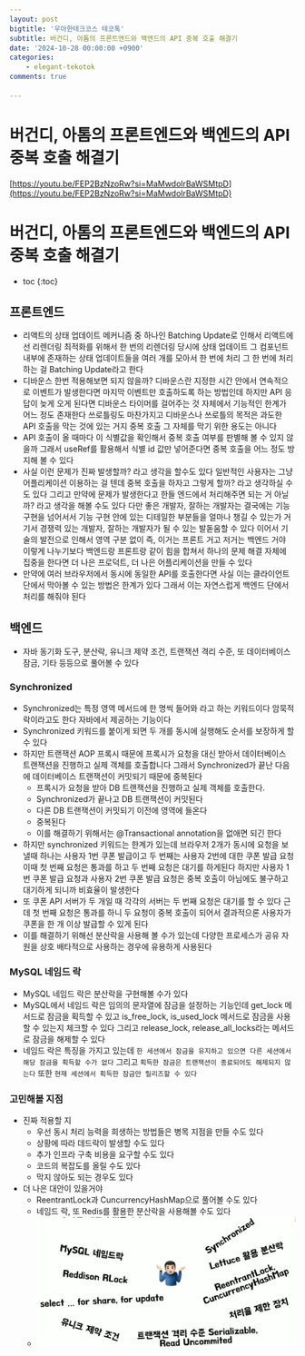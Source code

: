 ```yaml
---
layout: post
bigtitle: '우아한테크코스 테코톡'
subtitle: 버건디, 아톰의 프론트엔드와 백엔드의 API 중복 호출 해결기
date: '2024-10-28 00:00:00 +0900'
categories:
    - elegant-tekotok
comments: true

---
```


# 버건디, 아톰의 프론트엔드와 백엔드의 API 중복 호출 해결기
[https://youtu.be/FEP2BzNzoRw?si=MaMwdolrBaWSMtpD](https://youtu.be/FEP2BzNzoRw?si=MaMwdolrBaWSMtpD)

# 버건디, 아톰의 프론트엔드와 백엔드의 API 중복 호출 해결기
* toc
{:toc}

## 프론트엔드 
+ 리액트의 상태 업데이트 메커니즘 중 하나인 Batching Update로 인해서 리액트에선 리렌더링 최적화를 위해서 한 번의 리렌더링 당시에 상태 업데이트 그 컴포넌트 내부에 존재하는 상태 업데이트들을 여러 개를 모아서 한 번에 처리 그 한 번에 처리하는 걸 Batching Update라고 한다
+ 디바운스 한번 적용해보면 되지 않을까? 디바운스란 지정한 시간 안에서 연속적으로 이벤트가 발생한다면 마지막 이벤트만 호출하도록 하는 방법인데
  하지만 API 응답이 늦게 오게 된다면 디바운스 타이머를 걸어주는 것 자체에서 기능적인 한계가 어느 정도 존재한다 쓰로틀링도 마찬가지고 디바운스나 쓰로틀의 목적은 과도한 API 호출을 막는 것에 있는 거지 중복 호출 그 자체를 막기 위한 용도는 아니다
+ API 호출이 올 때마다 이 식별값을 확인해서 중복 호출 여부를 판별해 볼 수 있지 않을까 그래서 useRef를 활용해서 식별 id 값만 넣어준다면 중복 호출을 어느 정도 방지해 볼 수 있다
+ 사실 이런 문제가 진짜 발생할까? 라고 생각을 할수도 있다 일반적인 사용자는 그냥 어플리케이션 이용하는 걸 텐데 중복 호출을 하자고
  그렇게 할까? 라고 생각하실 수도 있다 그리고 만약에 문제가 발생한다고 한들 엔드에서 처리해주면 되는 거 아닐까? 라고 생각을 해볼 수도 있다 다만 좋은 개발자, 잘하는 개발자는 결국에는 기능 구현을 넘어서서 기능 구현 안에 있는 디테일한 부분들을 얼마나 챙길 수 있는가
  거기서 경쟁력 있는 개발자, 잘하는 개발자가 될 수 있는 발돋움할 수 있다 이어서 기술의 발전으로 인해서 영역 구분 없이 즉, 이거는 프론트 거고 저거는 백엔드 거야 이렇게 나누기보다 백엔드랑 프론트랑 같이 힘을 합쳐서
  하나의 문제 해결 자체에 집중을 한다면 더 나은 프로덕트, 더 나은 어플리케이션을 만들 수 있다
+ 만약에 여러 브라우저에서 동시에 동일한 API를 호출한다면 사실 이는 클라이언트 단에서 막아볼 수 있는 방법은 한계가 있다 그래서 이는 자연스럽게 백엔드 단에서 처리를 해줘야 된다

## 백엔드 
+ 자바 동기화 도구, 분산락, 유니크 제약 조건, 트랜잭션 격리 수준, 또 데이터베이스 잠금, 기타 등등으로 풀어볼 수 있다

### Synchronized
+ Synchronized는 특정 영역 메서드에 한 명씩 들어와 라고 하는 키워드이다 암묵적 락이라고도 한다 자바에서 제공하는 기능이다
+ Synchronized 키워드를 붙이게 되면 두 개를 동시에 실행해도 순서를 보장하게 할 수 있다
+ 하지만 트랜잭션 AOP 프록시 때문에 프록시가 요청을 대신 받아서 데이터베이스 트랜잭션을 진행하고 실제 객체를 호출합니다 그래서 Synchronized가 끝난 다음에 데이터베이스 트랜잭션이 커밋되기 때문에 중복된다 
  + 프록시가 요청을 받아 DB 트랜잭션을 진행하고 실제 객체를 호출한다.
  + Synchronized가 끝나고 DB 트랜잭션이 커밋된다
  + 다른 DB 트랜잭션이 커밋되기 이전에 영역에 들온다
  + 중복된다 
  + 이를 해결하기 위해서는 @Transactional annotation을 없애면 되긴 한다
+ 하지만  synchronized 키워드는 한계가 있는데 브라우저 2개가 동시에 요청을 보낼때 하나는 사용자 1번 쿠폰 발급이고
  두 번째는 사용자 2번에 대한 쿠폰 발급 요청 이때 첫 번째 요청은 통과를 하고 두 번째 요청은 대기를 하게된다 하지만 사용자 1번 쿠폰 발급 요청과
  사용자 2번 쿠폰 발급 요청은 중복 호출이 아님에도 불구하고 대기하게 되니까 비효율이 발생한다
+ 또 쿠폰 API 서버가 두 개일 때 각각의 서버는 두 번째 요청은 대기를 할 수 있다 근데 첫 번째 요청은 통과를 하니 두 요청이 중복 호출이 되어서 결과적으론 사용자가 쿠폰을 한 개 이상 발급할 수 있게 된다
+ 이를 해결하기 위해선 분산락을 사용해 볼 수가 있는데 다양한 프로세스가 공유 자원을 상호 배타적으로 사용하는 경우에 유용하게 사용된다

### MySQL 네임드 락
+ MySQL 네임드 락은 분산락을 구현해볼 수가 있다
+ MySQL에서 네임드 락은 임의의 문자열에 잠금을 설정하는 기능인데 get_lock 메서드로 잠금을 획득할 수 있고 is_free_lock, is_used_lock 메서드로 잠금을 사용할 수 있는지 체크할 수 있다
  그리고 release_lock, release_all_locks라는 메서드로 잠금을 해제할 수 있다
+ 네임드 락은 특징을 가지고 있는데 ```한 세션에서 잠금을 유지하고 있으면 다른 세션에서 해당 잠금을 획득할 수가 없다``` 그리고 ```획득한 잠금은 트랜잭션이 종료되어도 해제되지 않는다``` 또한 ```현재 세션에서 획득한 잠금만 릴리즈할 수 있다```

### 고민해볼 지점
+ 진짜 적용할 지
  + 우선 동시 처리 능력을 희생하는 방법들은 병목 지점을 만들 수도 있다
  + 상황에 따라 데드락이 발생할 수도 있다
  + 추가 인프라 구축 비용을 요구할 수도 있다
  + 코드의 복잡도를 올릴 수도 있다
  + 막지 않아도 되는 경우도 있다
+ 더 나은 대안이 있을거야
  + ReentrantLock과 CuncurrencyHashMap으로 풀어볼 수도 있다
  + 네임드 락, 또 Redis를 활용한 분산락을 사용해볼 수도 있다
  + ![BURGUNDY-ATOM-ResolveOverlappingApiCallsBetweenFrontEndAndBackEnd.png](../../../assets/img/elegant-tekotok/BURGUNDY-ATOM-ResolveOverlappingApiCallsBetweenFrontEndAndBackEnd.png)

